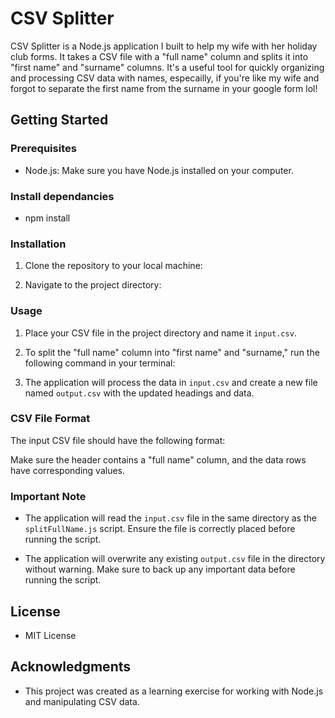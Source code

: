 # CSV Splitter

CSV Splitter is a Node.js application I built to help my wife with her holiday club forms. It takes a CSV file with a "full name" column and splits it into "first name" and "surname" columns. It's a useful tool for quickly organizing and processing CSV data with names, especailly, if you're like my wife and forgot to separate the first name from the surname in your google form lol!

## Getting Started

### Prerequisites

- Node.js: Make sure you have Node.js installed on your computer. 
### Install dependancies

- npm install

### Installation

1. Clone the repository to your local machine:

2. Navigate to the project directory:
### Usage

1. Place your CSV file in the project directory and name it `input.csv`.

2. To split the "full name" column into "first name" and "surname," run the following command in your terminal:

3. The application will process the data in `input.csv` and create a new file named `output.csv` with the updated headings and data.

### CSV File Format

The input CSV file should have the following format:


Make sure the header contains a "full name" column, and the data rows have corresponding values.

### Important Note

- The application will read the `input.csv` file in the same directory as the `splitFullName.js` script. Ensure the file is correctly placed before running the script.

- The application will overwrite any existing `output.csv` file in the directory without warning. Make sure to back up any important data before running the script.

## License

- MIT License 

## Acknowledgments

- This project was created as a learning exercise for working with Node.js and manipulating CSV data.



